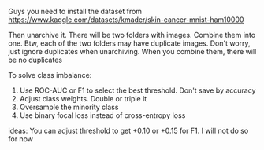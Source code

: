 Guys you need to install the dataset from
https://www.kaggle.com/datasets/kmader/skin-cancer-mnist-ham10000


Then unarchive it. There will be two folders with images. Combine them into one. Btw, each of the two folders may have duplicate images. Don't worry, just ignore duplicates when unarchiving. When you combine them, there will be no duplicates

To solve class imbalance:
1. Use ROC-AUC or F1 to select the best threshold. Don't save by accuracy
2. Adjust class weights. Double or triple it
3. Oversample the minority class
4. Use binary focal loss instead of cross-entropy loss

ideas: You can adjust threshold to get +0.10 or +0.15 for F1. I will not do so for now
